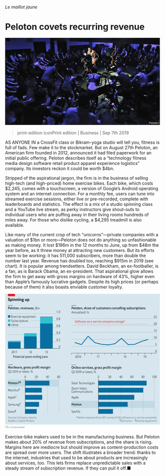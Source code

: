 ###### Le maillot jaune

# Peloton covets recurring revenue 

![image](images/20190907_wbp502.jpg) 

> print-edition iconPrint edition | Business | Sep 7th 2019 

AS ANYONE IN a CrossFit class or Bikram-yoga studio will tell you, fitness is full of fads. Few make it to the stockmarket. But on August 27th Peloton, an American firm founded in 2012, announced it had filed paperwork for an initial public offering. Peloton describes itself as a “technology fitness media design software retail product apparel experience logistics” company. Its investors reckon it could be worth $4bn. 

Stripped of the aspirational jargon, the firm is in the business of selling high-tech (and high-priced) home exercise bikes. Each bike, which costs $2,245, comes with a touchscreen, a version of Google’s Android operating system and an internet connection. For a monthly fee, users can tune into streamed exercise sessions, either live or pre-recorded, complete with leaderboards and statistics. The effect is a mix of a studio spinning class and a YouTube live stream, as perky instructors give shout-outs to individual users who are puffing away in their living rooms hundreds of miles away. For those who dislike cycling, a $4,295 treadmill is also available. 

Like many of the current crop of tech “unicorns”—private companies with a valuation of $1bn or more—Peloton does not do anything so unfashionable as making money. It lost $196m in the 12 months to June, up from $48m the year before, as it threw money at attracting new customers. But its efforts seem to be working: it has 511,000 subscribers, more than double the number last year. Revenue has doubled too, reaching $915m in 2019 (see chart). It is popular among trendsetters. David Beckham, an ex-footballer, is a fan, as is Barack Obama, an ex-president. That aspirational glow allows the firm to get away with gross margins on hardware of 43%, higher even than Apple’s famously lucrative gadgets. Despite its high prices (or perhaps because of them) it also boasts enviable customer loyalty. 

![image](images/20190907_WBC675.png) 

Exercise-bike makers used to be in the manufacturing business. But Peloton makes about 20% of revenue from subscriptions, and the share is rising. Margins here are mediocre but should improve as content-production costs are spread over more users. The shift illustrates a broader trend: thanks to the internet, industries that used to be about products are increasingly about services, too. This lets firms replace unpredictable sales with a steady stream of subscription revenue. If they can pull it off.■ 

